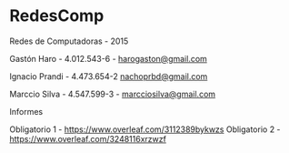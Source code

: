 # RedesComp
Redes de Computadoras - 2015

Gastón Haro - 4.012.543-6 - harogaston@gmail.com

Ignacio Prandi - 4.473.654-2 nachoprbd@gmail.com

Marccio Silva - 4.547.599-3 - marcciosilva@gmail.com

Informes

Obligatorio 1 - https://www.overleaf.com/3112389bykwzs
Obligatorio 2 - https://www.overleaf.com/3248116xrzwzf